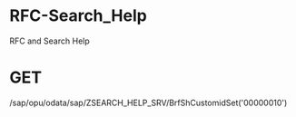 # RFC-Search_Help
RFC and Search Help

# GET
/sap/opu/odata/sap/ZSEARCH_HELP_SRV/BrfShCustomidSet('00000010')
